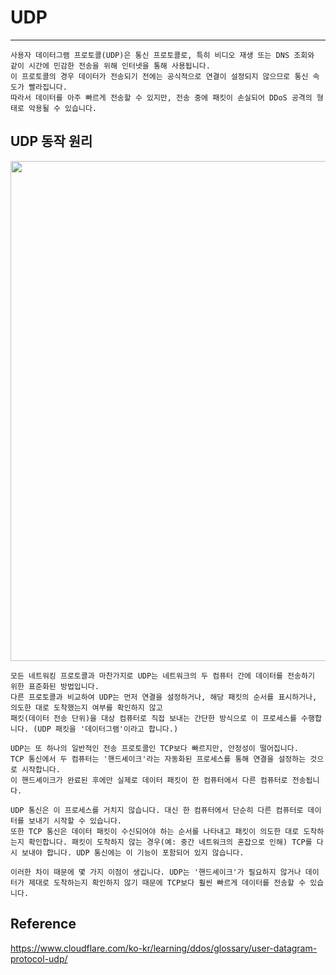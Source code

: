 # UDP
- - -

    사용자 데이터그램 프로토콜(UDP)은 통신 프로토콜로, 특히 비디오 재생 또는 DNS 조회와 같이 시간에 민감한 전송을 위해 인터넷을 통해 사용됩니다. 
    이 프로토콜의 경우 데이터가 전송되기 전에는 공식적으로 연결이 설정되지 않으므로 통신 속도가 빨라집니다. 
    따라서 데이터를 아주 빠르게 전송할 수 있지만, 전송 중에 패킷이 손실되어 DDoS 공격의 형태로 악용될 수 있습니다.

## UDP 동작 원리

<img width="800" src="https://www.cloudflare.com/img/learning/ddos/glossary/user-datagram-protocol-udp/tcp-vs-udp.svg">


    모든 네트워킹 프로토콜과 마찬가지로 UDP는 네트워크의 두 컴퓨터 간에 데이터를 전송하기 위한 표준화된 방법입니다. 
    다른 프로토콜과 비교하여 UDP는 먼저 연결을 설정하거나, 해당 패킷의 순서를 표시하거나, 의도한 대로 도착했는지 여부를 확인하지 않고 
    패킷(데이터 전송 단위)을 대상 컴퓨터로 직접 보내는 간단한 방식으로 이 프로세스를 수행합니다. (UDP 패킷을 '데이터그램'이라고 합니다.)

    UDP는 또 하나의 일반적인 전송 프로토콜인 TCP보다 빠르지만, 안정성이 떨어집니다. 
    TCP 통신에서 두 컴퓨터는 '핸드셰이크'라는 자동화된 프로세스를 통해 연결을 설정하는 것으로 시작합니다. 
    이 핸드셰이크가 완료된 후에만 실제로 데이터 패킷이 한 컴퓨터에서 다른 컴퓨터로 전송됩니다.

    UDP 통신은 이 프로세스를 거치지 않습니다. 대신 한 컴퓨터에서 단순히 다른 컴퓨터로 데이터를 보내기 시작할 수 있습니다.
    또한 TCP 통신은 데이터 패킷이 수신되어야 하는 순서를 나타내고 패킷이 의도한 대로 도착하는지 확인합니다. 패킷이 도착하지 않는 경우(예: 중간 네트워크의 혼잡으로 인해) TCP를 다시 보내야 합니다. UDP 통신에는 이 기능이 포함되어 있지 않습니다.

    이러한 차이 때문에 몇 가지 이점이 생깁니다. UDP는 '핸드셰이크'가 필요하지 않거나 데이터가 제대로 도착하는지 확인하지 않기 때문에 TCP보다 훨씬 빠르게 데이터를 전송할 수 있습니다.

## Reference

https://www.cloudflare.com/ko-kr/learning/ddos/glossary/user-datagram-protocol-udp/